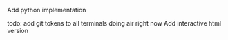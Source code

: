 Add python implementation


todo: add git tokens to all terminals
doing air right now
Add interactive html version
